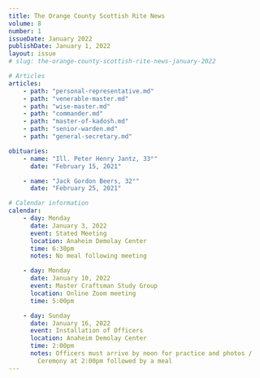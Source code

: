 ```yaml
---
title: The Orange County Scottish Rite News
volume: 8
number: 1
issueDate: January 2022
publishDate: January 1, 2022
layout: issue
# slug: the-orange-county-scottish-rite-news-january-2022

# Articles
articles:
    - path: "personal-representative.md"
    - path: "venerable-master.md"
    - path: "wise-master.md"
    - path: "commander.md"
    - path: "master-of-kadosh.md"
    - path: "senior-warden.md"
    - path: "general-secretary.md"

obituaries:
    - name: "Ill. Peter Henry Jantz, 33°"
      date: "February 15, 2021"

    - name: "Jack Gordon Beers, 32°"
      date: "February 25, 2021"

# Calendar information
calendar:
    - day: Monday
      date: January 3, 2022
      event: Stated Meeting
      location: Anaheim Demolay Center
      time: 6:30pm
      notes: No meal following meeting

    - day: Monday
      date: January 10, 2022
      event: Master Craftsman Study Group
      location: Online Zoom meeting
      time: 5:00pm

    - day: Sunday
      date: January 16, 2022
      event: Installation of Officers
      location: Anaheim Demolay Center
      time: 2:00pm
      notes: Officers must arrive by noon for practice and photos /
        Ceremony at 2:00pm followed by a meal
---
```

